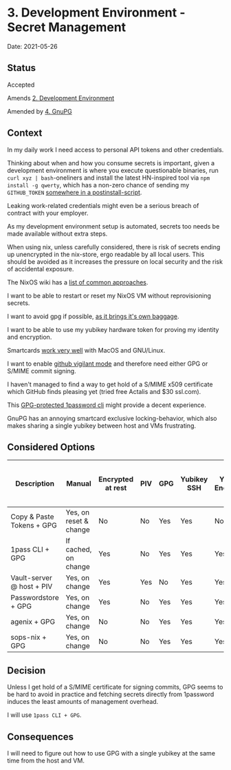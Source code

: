 # 3. Development Environment - Secret Management

Date: 2021-05-26

## Status

Accepted

Amends [2. Development Environment](0002-development-environment.md)

Amended by [4. GnuPG](0004-gnupg.md)

## Context

In my daily work I need access to personal API tokens and other credentials.

Thinking about when and how you consume secrets is important, given a development environment is where you execute questionable binaries, run  `curl xyz | bash`-oneliners and install the latest HN-inspired tool via `npm install -g qwerty`, which has a non-zero chance of sending my `GITHUB_TOKEN` [somewhere in a postinstall-script](https://duo.com/decipher/hunting-malicious-npm-packages).

Leaking work-related credentials might even be a serious breach of contract with your employer.

As my development environment setup is automated, secrets too needs be made available without extra steps.

When using nix, unless carefully considered, there is risk of secrets ending up unencrypted in the nix-store, ergo readable by all local users.
This should be avoided as it increases the pressure on local security and the risk of accidental exposure.

The NixOS wiki has a [list of common approaches](https://nixos.wiki/wiki/Comparison_of_secret_managing_schemes).

I want to be able to restart or reset my NixOS VM without reprovisioning secrets.

I want to avoid gpg if possible, [as it brings it's own baggage](https://blog.filippo.io/giving-up-on-long-term-pgp/).

I want to be able to use my yubikey hardware token for proving my identity and encryption.

Smartcards [work very well](https://archive.fosdem.org/2018/schedule/event/smartcards_in_linux/attachments/slides/2265/export/events/attachments/smartcards_in_linux/slides/2265/smart_cards_slides.pdf) with MacOS and GNU/Linux.

I want to enable [github vigilant mode](https://docs.github.com/en/github/authenticating-to-github/managing-commit-signature-verification/displaying-verification-statuses-for-all-of-your-commits#about-vigilant-mode) and therefore need either GPG or S/MIME commit signing.

I haven't managed to find a way to get hold of a S/MIME x509 certificate which GitHub finds pleasing yet (tried free Actalis and $30 ssl.com).

This [GPG-protected 1password cli](https://github.com/dcreemer/1pass) might provide a decent experience.

GnuPG has an annoying smartcard exclusive locking-behavior, which also makes sharing a single yubikey between host and VMs frustrating.

## Considered Options

| Description               | Manual                  | Encrypted at rest       | PIV | GPG | Yubikey SSH | Yubikey Encryption | Yubikey GPG Git Commit Signing | Yubikey x509 Git Commit Signing |
| ------------------------- | ----------------------- | ----------------------- | --- | --- | ----------- | ------------------ | ------------------------------ | ------------------------------- |
| Copy & Paste Tokens + GPG | Yes, on reset & change  | No                      | No  | Yes | Yes         | No                 | Yes                            | No                              |
| 1pass CLI + GPG           | If cached, on change    | Yes                     | No  | Yes | Yes         | Yes                | Yes                            | No                              |
| Vault-server @ host + PIV | Yes, on change          | Yes                     | Yes | No  | Yes         | Yes                | No                             | Yes                             |
| Passwordstore + GPG       | Yes, on change          | Yes                     | No  | Yes | Yes         | Yes                | Yes                            | No                              |
| agenix + GPG              | Yes, on change          | No                      | No  | Yes | Yes         | Yes                | Yes                            | No                              |
| sops-nix + GPG            | Yes, on change          | No                      | No  | Yes | Yes         | Yes                | Yes                            | No                              |

## Decision

Unless I get hold of a S/MIME certificate for signing commits, GPG seems to be hard to avoid in practice and fetching secrets directly from 1password induces the least amounts of management overhead.

I will use `1pass CLI + GPG`.

## Consequences

I will need to figure out how to use GPG with a single yubikey at the same time from the host and VM.
